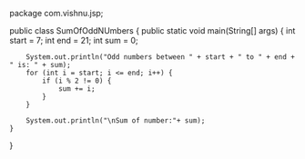 package com.vishnu.jsp;

public class SumOfOddNUmbers {
    public static void main(String[] args) {
        int start = 7;
        int end = 21;
        int sum = 0;

        System.out.println("Odd numbers between " + start + " to " + end + " is: " + sum);
        for (int i = start; i <= end; i++) {
            if (i % 2 != 0) {
                sum += i;
            }
        }

        System.out.println("\nSum of number:"+ sum);
    }
}

